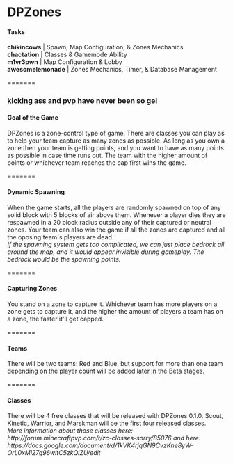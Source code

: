 DPZones
=======

<h4>Tasks</h4>
<p><b>chikincows</b> | Spawn, Map Configuration, & Zones Mechanics <br>
<b>chactation</b> | Classes & Gamemode Ability <br>
<b>m1vr3pwn</b> | Map Configuration & Lobby <br>
<b>awesomelemonade</b> | Zones Mechanics, Timer, & Database Management</p>
=======

<h3>kicking ass and pvp have never been so gei</h3>

<h4>Goal of the Game</h4>
<p>DPZones is a zone-control type of game. There are classes you can play as to help your team capture as many zones as possible. As long as you own a zone then your team is getting points, and you want to have as many points as possible in case time runs out. The team with the higher amount of points or whichever team reaches the cap first wins the game.</p>
=======
<h4>Dynamic Spawning</h4>
<p>When the game starts, all the players are randomly spawned on top of any solid block with 5 blocks of air above them. Whenever a player dies they are respawned in a 20 block radius outside any of their captured or neutral zones. Your team can also win the game if all the zones are captured and all the oposing team's players are dead.<br><i>If the spawning system gets too complicated, we can just place bedrock all around the map, and it would appear invisible during gameplay. The bedrock would be the spawning points.</i></p>
=======
<h4>Capturing Zones</h4>
<p>You stand on a zone to capture it. Whichever team has more players on a zone gets to capture it, and the higher the amount of players a team has on a zone, the faster it'll get capped.</p>
=======
<h4>Teams</h4>
<p>There will be two teams: Red and Blue, but support for more than one team depending on the player count will be added later in the Beta stages.</p>
=======
<h4>Classes</h4>
<p>There will be 4 free classes that will be released with DPZones 0.1.0. Scout, Kinetic, Warrior, and Marskman will be the first four released classes.
<br>
<i>More information about those classes here: http://forum.minecraftpvp.com/t/zc-classes-sorry/85076 and here: https://docs.google.com/document/d/1kVK4rjqGN9CvzKne8yW-OrL0xMl27g96wltC5zkQIZU/edit</i></p>
